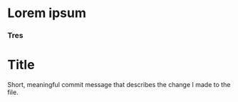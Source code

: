 # Lorem ipsum
### Tres
<h1>Title</h1>

Short, meaningful commit message that describes the change I made to the file.
